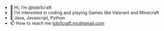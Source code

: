 - 👋 Hi, I’m @tobi1craft
- 👀 I’m interested in coding and playing Games like Valorant and Minecraft
- 🌱 Java, Javascript, Python 
- 📫 How to reach me tobi1craft.mc@gmail.com

<!---
tobi1craft/tobi1craft is a ✨ special ✨ repository because its `README.md` (this file) appears on your GitHub profile.
You can click the Preview link to take a look at your changes.
--->
